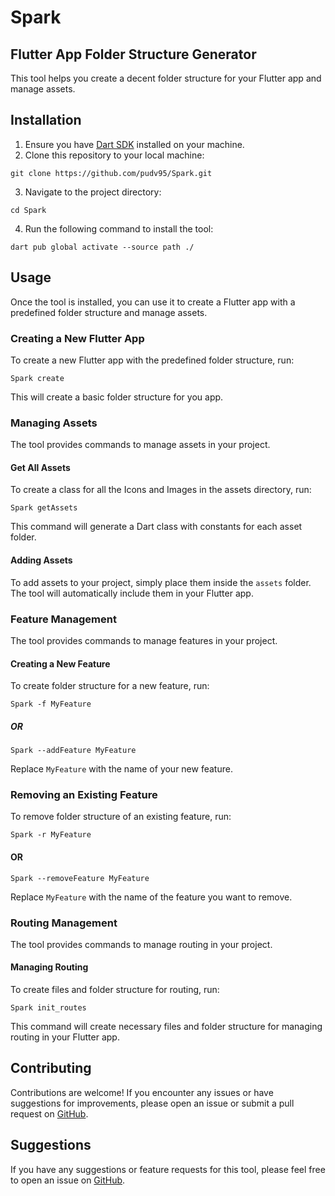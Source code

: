 # Spark
## Flutter App Folder Structure Generator

This tool helps you create a decent folder structure for your Flutter app and manage assets.

## Installation

1. Ensure you have [Dart SDK](https://dart.dev/get-dart) installed on your machine.
2. Clone this repository to your local machine:

```
git clone https://github.com/pudv95/Spark.git
```

3. Navigate to the project directory:

```
cd Spark
```

4. Run the following command to install the tool:

```
dart pub global activate --source path ./
```

## Usage

Once the tool is installed, you can use it to create a Flutter app with a predefined folder structure and manage assets.

### Creating a New Flutter App

To create a new Flutter app with the predefined folder structure, run:

```
Spark create
```

This will create a basic folder structure for you app.

### Managing Assets

The tool provides commands to manage assets in your project.

#### Get All Assets

To create a class for all the Icons and Images in the assets directory, run:

```
Spark getAssets
```

This command will generate a Dart class with constants for each asset folder.

#### Adding Assets

To add assets to your project, simply place them inside the `assets` folder. The tool will automatically include them in your Flutter app.

### Feature Management

The tool provides commands to manage features in your project.

#### Creating a New Feature

To create folder structure for a new feature, run:

```
Spark -f MyFeature
```
##### OR
```
Spark --addFeature MyFeature
```

Replace `MyFeature` with the name of your new feature.

### Removing an Existing Feature

To remove folder structure of an existing feature, run:

```
Spark -r MyFeature
```
#### OR
```
Spark --removeFeature MyFeature
```

Replace `MyFeature` with the name of the feature you want to remove.

### Routing Management

The tool provides commands to manage routing in your project.

#### Managing Routing

To create files and folder structure for routing, run:

```
Spark init_routes
```

This command will create necessary files and folder structure for managing routing in your Flutter app.

## Contributing

Contributions are welcome! If you encounter any issues or have suggestions for improvements, please open an issue or submit a pull request on [GitHub](https://github.com/your_username/Spark).

## Suggestions

If you have any suggestions or feature requests for this tool, please feel free to open an issue on [GitHub](https://github.com/your_username/Spark/issues).
